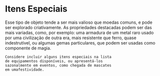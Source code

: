 # Itens Especiais

Esse tipo de objeto tende a ser mais valioso que moedas comuns, e pode ser explorado criativamente. As propriedades destacadas podem ser das mais variadas, como, por exemplo: uma armadura de um metal raro usado por uma civilização de outra era, mais resistente que ferro, quase indestrutível, ou algumas gemas particulares, que podem ser usadas como componente de magia.

````
Considere incluir alguns itens especiais na lista 
de equipamentos disponíveis, ou apresentá-los 
sazonalmente em eventos, como chegada de mascates 
em umafestividade.
````
